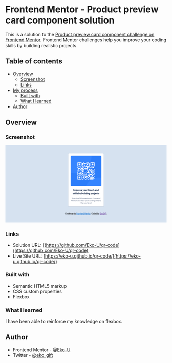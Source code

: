 # Frontend Mentor - Product preview card component solution

This is a solution to the [Product preview card component challenge on Frontend Mentor](https://www.frontendmentor.io/challenges/product-preview-card-component-GO7UmttRfa). Frontend Mentor challenges help you improve your coding skills by building realistic projects. 

## Table of contents

- [Overview](#overview)
  - [Screenshot](#screenshot)
  - [Links](#links)
- [My process](#my-process)
  - [Built with](#built-with)
  - [What I learned](#what-i-learned)
- [Author](#author)

## Overview

### Screenshot

![](./images/screenshot.png)

### Links

- Solution URL: [(https://github.com/Eko-U/qr-code](https://github.com/Eko-U/qr-code)
- Live Site URL: [https://eko-u.github.io/qr-code/](https://eko-u.github.io/qr-code/)

### Built with

- Semantic HTML5 markup
- CSS custom properties
- Flexbox

### What I learned
I have been able to reinforce my knowledge on flexbox.

## Author

- Frontend Mentor - [@Eko-U](https://www.frontendmentor.io/profile/Eko-U)
- Twitter - [@eko_gift](https://www.twitter.com/eko_gift)